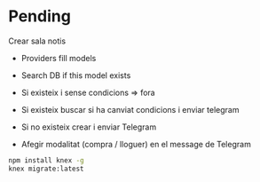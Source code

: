 # Pending
Crear sala notis

- Providers fill models
- Search DB if this model exists

- Si existeix i sense condicions => fora
- Si existeix buscar si ha canviat condicions i enviar telegram
- Si no existeix crear i enviar Telegram

- Afegir modalitat (compra / lloguer) en el message de Telegram

```bash
npm install knex -g
knex migrate:latest
```